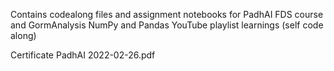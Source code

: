 Contains codealong files and assignment notebooks for PadhAI FDS course and GormAnalysis NumPy and Pandas YouTube playlist learnings (self code along)



Certificate PadhAI 2022-02-26.pdf
